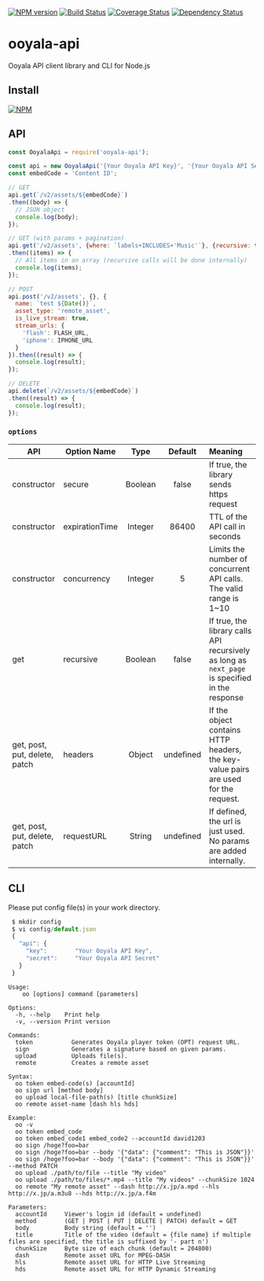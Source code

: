 [![NPM version](https://badge.fury.io/js/ooyala-api.png)](https://badge.fury.io/js/ooyala-api)
[![Build Status](https://travis-ci.org/kuu/ooyala-api.svg?branch=master)](https://travis-ci.org/kuu/ooyala-api)
[![Coverage Status](https://coveralls.io/repos/kuu/ooyala-api/badge.png?branch=master)](https://coveralls.io/r/kuu/ooyala-api?branch=master)
[![Dependency Status](https://gemnasium.com/kuu/ooyala-api.png)](https://gemnasium.com/kuu/ooyala-api)

# ooyala-api

Ooyala API client library and CLI for Node.js

## Install
[![NPM](https://nodei.co/npm/ooyala-api.png?mini=true)](https://nodei.co/npm/ooyala-api/)

## API
```js
const OoyalaApi = require('ooyala-api');

const api = new OoyalaApi('{Your Ooyala API Key}', '{Your Ooyala API Secret}', {concurrency: 6});
const embedCode = 'Content ID';

// GET
api.get(`/v2/assets/${embedCode}`)
.then((body) => {
  // JSON object
  console.log(body);
});

// GET (with params + pagination)
api.get('/v2/assets', {where: `labels+INCLUDES+'Music'`}, {recursive: true})
.then((items) => {
  // All items in an array (recursive calls will be done internally)
  console.log(items);
});

// POST
api.post('/v2/assets', {}, {
  name: `test ${Date()}`,
  asset_type: 'remote_asset',
  is_live_stream: true,
  stream_urls: {
    'flash': FLASH_URL,
    'iphone': IPHONE_URL
  }
}).then((result) => {
  console.log(result);
});

// DELETE
api.delete(`/v2/assets/${embedCode}`)
.then((result) => {
  console.log(result);
});
```

### `options`
| API         | Option Name    | Type    | Default | Meaning                                  |
| ----------- | -------------- |:-------:|:-------:| :----------------------------------------|
| constructor | secure         | Boolean | false   | If true, the library sends https request |
| constructor | expirationTime | Integer | 86400   | TTL of the API call in seconds           |
| constructor | concurrency    | Integer | 5       | Limits the number of concurrent API calls. The valid range is 1~10 |
| get         | recursive      | Boolean | false   | If true, the library calls API recursively as long as  `next_page` is specified in the response |
| get, post, put, delete, patch | headers      | Object | undefined   | If the object contains HTTP headers, the key-value pairs are used for the request. |
| get, post, put, delete, patch | requestURL      | String | undefined   | If defined, the url is just used. No params are added internally. |

## CLI
Please put config file(s) in your work directory.
```js
 $ mkdir config
 $ vi config/default.json
 {
   "api": {
     "key":        "Your Ooyala API Key",
     "secret":     "Your Ooyala API Secret"
   }
 }
```

```
Usage:
    oo [options] command [parameters]

Options:
  -h, --help    Print help
  -v, --version Print version

Commands:
  token           Generates Ooyala player token (OPT) request URL.
  sign            Generates a signature based on given params.
  upload          Uploads file(s).
  remote          Creates a remote asset

Syntax:
  oo token embed-code(s) [accountId]
  oo sign url [method body]
  oo upload local-file-path(s) [title chunkSize]
  oo remote asset-name [dash hls hds]

Example:
  oo -v
  oo token embed_code
  oo token embed_code1 embed_code2 --accountId david1203
  oo sign /hoge?foo=bar
  oo sign /hoge?foo=bar --body '{"data": {"comment": "This is JSON"}}'
  oo sign /hoge?foo=bar --body '{"data": {"comment": "This is JSON"}}' --method PATCH
  oo upload ./path/to/file --title "My video"
  oo upload ./path/to/files/*.mp4 --title "My videos" --chunkSize 1024
  oo remote "My remote asset" --dash http://x.jp/a.mpd --hls http://x.jp/a.m3u8 --hds http://x.jp/a.f4m

Parameters:
  accountId     Viewer's login id (default = undefined)
  method        (GET | POST | PUT | DELETE | PATCH) default = GET
  body          Body string (default = '')
  title         Title of the video (default = {file name} if multiple files are specified, the title is suffixed by '- part n')
  chunkSize     Byte size of each chunk (default = 204800)
  dash          Remote asset URL for MPEG-DASH
  hls           Remote asset URL for HTTP Live Streaming
  hds           Remote asset URL for HTTP Dynamic Streaming

```
